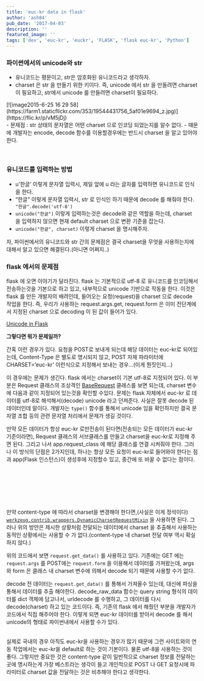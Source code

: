 ```yaml
---
title: 'euc-kr data in flask'
author: 'ash84'
pub_date: '2017-04-03'
description: ''
featured_image: ''
tags: ['dev', 'euc-kr', 'euckr', 'FLASK', 'flask euc-kr', 'Python']
---
```



### **파이썬에서의 unicode와 str**

- 유니코드는 평문이고, str은 암호화된 유니코드라고 생각하자.
- charset 은 str 을 만들기 위한 키이다. 즉, unicode 에서 str 을 만들려면 charset이 필요하고, str에서 unicode 를 만들려면 charset이 필요하다.

<div class="jetpack-video-wrapper">[![image2015-6-25 16 29 58](https://farm1.staticflickr.com/353/19544431756_5af01e9694_z.jpg)](https://flic.kr/p/vM5jDj)</div>- 문제점 : str 상태의 문자열은 어떤 charset 으로 인코딩 되었는지를 알수 없다.
- 때문에 개발자는 encode, decode 함수를 이용할경우에는 반드시 charset 을 알고 있어야 한다.

 

### **유니코드를 입력하는 방법**

- u’한글’ 이렇게 문자열 입력시, 제일 앞에 u 라는 글자를 입력하면 유니코드로 인식을 한다.
- “한글” 이렇게 문자열 입력시, str 로 인식인 하기 때문에 decode 를 해줘야 한다. `"한글".decode('utf-8')`
- `unicode("한글")` 이렇게 입력하는것은 decode와 같은 역할을 하는데, charset 을 입력하지 않으면 현재 default charset 으로 변환 기준을 잡는다.
- `unicode("한글", charset)` 이렇게 charset 을 명시해주자.

자, 파이썬에서의 유니코드와 str 간의 문제점은 결국 charset을 무엇을 사용하는지에 대해서 알고 있으면 해결된다.(아니면 어쩌지..)

### **flask 에서의 문제점**

 flask 에 오면 이야기가 달라진다. flask 는 기본적으로 utf-8 로 유니코드를 인코딩해서 전송하는것을 기본으로 하고 있고, 내부적으로 unicode 기반으로 작동을 한다. 이것은 flask 를 만든 개발자의 배려인데, 들어오는 요청(request)을 charset 으로 decode 작업을 한다. 즉, 우리가 사용하는 request.args.get, request.form 은 이미 전단계에서 지정된 charset 으로 decoding 이 된 값이 들어가 있다.

[Unicode in Flask](http://flaskr.readthedocs.org/ko/flas_kr/ko/unicode.html?highlight=sqlalchemy)

**그렇다면 뭐가 문제일까?**

간혹 이런 경우가 있다. 요청을 POST로 보내게 되는데 해당 데이터는 euc-kr로 되어있는데, Content-Type 은 별도로 명시되지 않고, POST 자체 파라미터에 CHARSET=’euc-kr’ 이런식으로 지정해서 보내는 경우…(이게 뭔짓인지…)

이 경우에는 문제가 생긴다. flask 에서는 charset이 기본 utf-8로 지정되어 있다. 이 부분은 Request 클래스의 조상격인 [BaseRequest](https://github.com/mitsuhiko/werkzeug/blob/d4e8b3f46c51e7374388791282e66323f64b3068/werkzeug/wrappers.py/#L121)
 클래스를 보면 되는데, charset 변수에 다음과 같이 지정되어 있는것을 확인할 수있다. 문제는 flask 자체에서 euc-kr 로 데이터를 utf-8로 해석해서(decode) unicode 라고 던져준다. 사실은 잘못 decode 된 데이터인데 말이다. 개발자는 `type()` 함수를 통해서 unicode 임을 확인하지만 결국 문자열 조합 등의 관련 문자열 처리에서 문제가 생길 것이다.

<script src="https://gist.github.com/AhnSeongHyun/e4c2bb413f7e00037af2.js"></script>


만약 모든 데이터가 항상 euc-kr 로만전송이 된다면(전송되는 모든 데이터가 euc-kr 기준이라면), Request 클래스의 서브클래스를 만들고 charset을 euc-kr로 지정해 주면 된다. 그리고 나서 <cdoe>app.request_class 에 해당 클래스를 연결 시켜줘야 한다. 그러나 이 방식의 단점은 2가지인데, 하나는 항상 모든 요청이 euc-kr로 들어와야 한다는 점과 app(Flask 인스턴스)이 생성후에 지정할수 있고, 중간에 또 바꿀 수 없다는 점이다.</cdoe>

<script src="https://gist.github.com/AhnSeongHyun/f2e0a9cc58108b8a93c2.js"></script>


<script async src="//pagead2.googlesyndication.com/pagead/js/adsbygoogle.js"></script>


<!-- 페이지내_긴_배너 -->
<ins class="adsbygoogle"
     style="display:inline-block;width:728px;height:90px"
     data-ad-client="ca-pub-8699046198561974"
     data-ad-slot="5480877276"></ins>
<script>
(adsbygoogle = window.adsbygoogle || []).push({});
</script>

만약 content-type 에 따라서 charset을 변경해야 한다면,(사실은 이게 정석이다)  
[`werkzeug.contrib.wrappers.DynamicCharsetRequestMixin`](http://werkzeug.pocoo.org/docs/0.10/contrib/wrappers/) 을 사용하면 된다. 그러나 위의 방안은 제시한 상황처럼 전달되는 데이터에서 charset 을 추출해서 사용하는 동적인 상황에서는 사용할 수 가 없다.(content-type 내 charset 전달 여부 역시 확실하지 않다.)

<script src="https://gist.github.com/AhnSeongHyun/c995d2a6afd1bb54ab34.js"></script>

위의 코드에서 보면 `request.get_data()` 를 사용하고 있다. 기존에는 GET 에는 `request.args` 를 POST에는 `request.form` 을 이용해서 데이터를 가져왔는데, args 와 form 은 클래스 내 charset 변수에 의해서 decode 되기 때문에 사용할 수가 없다.

decode 전 데이터는 `request.get_data()` 를 통해서 가져올수 있는데, 대신에 파싱을 통해서 데이터를 추출 해야한다. decode_raw_data 함수는 query string 형식의 데이터를 dict 객체에 담고나서, urldecode 를 수행하고, 그 데이터를 다시 decode(charset) 하고 있는 코드이다. 즉, 기존의 flask 에서 해줬던 부분을 개발자가 코드에서 직접 해주어야 한다. 이렇게 되면 euc-kr 데이터를 받아서 decode 를 해서 unicode의 형태로 파이썬내에서 사용할 수가 있다. 

   
 실제로 국내의 경우 아직도 euc-kr을 사용하는 경우가 많기 때문에 그런 사이트와의 연동 작업에서는 euc-kr을 default로 하는 것이 기본이다. 물론 utf-8을 사용하는 것이 좋다. 그렇지만 중요한 것은 content-type 같이 일반적으로 charset 정보를 전달하는 곳에 명시하는게 가장 베스트라는 생각이 들고 개인적으로 POST 나 GET 요청시에 파라미터로 charset 값을 전달하는 것은 비추해야 한다고 생각한다.



